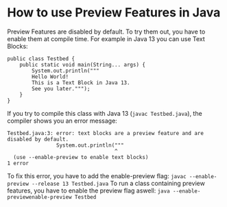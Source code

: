 # How to use Preview Features in Java
Preview Features are disabled by default.
To try them out, you have to enable them at compile time.
For example in Java 13 you can use Text Blocks:
```
public class Testbed {
	public static void main(String... args) {
		System.out.println("""
		Hello World!
		This is a Text Block in Java 13.
		See you later.""");
	}
}
```

If you try to compile this class with Java 13 (`javac Testbed.java`), the compiler shows you an error message:
```
Testbed.java:3: error: text blocks are a preview feature and are disabled by default.
                System.out.println("""
                                   ^
  (use --enable-preview to enable text blocks)
1 error
```

To fix this error, you have to add the enable-preview flag: `javac --enable-preview --release 13 Testbed.java`
To run a class containing preview features, you have to enable the preview flag aswell: `java --enable-previewenable-preview Testbed`
